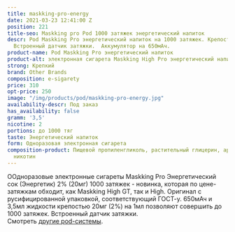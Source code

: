 ```yaml
---
title: maskking-pro-energy
date: 2021-03-23 12:41:00 Z
position: 221
title-seo: Maskking pro Pod 1000 затяжек энергетический напиток
descr: Pod Maskking Pro энергетический напиток на 1000 затяжек. Крепость 20мг/мл.
  Встроенный датчик затяжки.  Аккумулятор на 650мАч.
product-name: Pod Maskking Pro энергетический напиток
product-alt: электронная сигарета Maskking High Pro энергетический напиток
strong: Крепкий
brand: Other Brands
composition: e-sigarety
price: 310
opt-price: 250
image: "/img/products/pod/maskking-pro-energy.jpg"
availability-descr: Под заказ
has_availability: false
gramm: '3,5'
nicotine: 2
portions: до 1000 тяг
taste: Энергетический напиток
form: Одноразовая электронная сигарета
composition-product: Пищевой пропиленгликоль, растительный глицерин, ароматизатор,
  никотин
---
```


ООдноразовые электронные сигареты Maskking Pro Энергетический сок (Энергетик) 2% (20мг) 1000 затяжек - новинка, которая по цене-затяжкам обходит, как Maskking High GT, так и High. Оригинал с русифицированной упаковкой, соответствующий ГОСТ-у. 650мАч и 3,5мл жидкости крепостью 20мг (2%) на 1мл позволяют совершить до 1000 затяжек. Встроенный датчик затяжки.<br>
Смотреть [другие pod-системы](/elektronnye-sigarety).